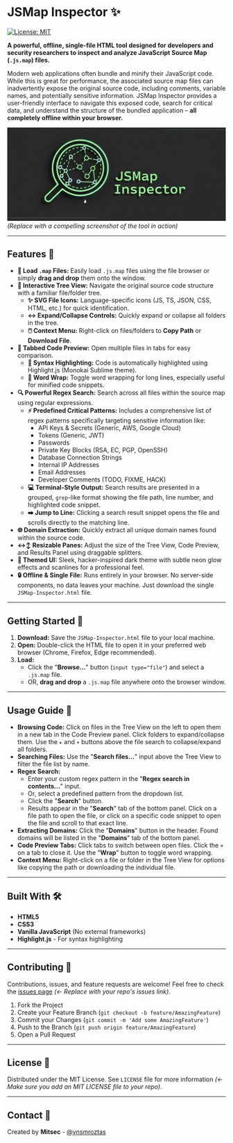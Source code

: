 # JSMap Inspector ✨

[![License: MIT](https://img.shields.io/badge/License-MIT-yellow.svg)](https://opensource.org/licenses/MIT)

**A powerful, offline, single-file HTML tool designed for developers and security researchers to inspect and analyze JavaScript Source Map (`.js.map`) files.**

Modern web applications often bundle and minify their JavaScript code. While this is great for performance, the associated source map files can inadvertently expose the original source code, including comments, variable names, and potentially sensitive information. JSMap Inspector provides a user-friendly interface to navigate this exposed code, search for critical data, and understand the structure of the bundled application – **all completely offline within your browser.**

![JSMap Inspector Screenshot](JSMapInspector.png.jpg) 
*(Replace with a compelling screenshot of the tool in action)*

---

## Features 🚀

* **📂 Load `.map` Files:** Easily load `.js.map` files using the file browser or simply **drag and drop** them onto the window.
* **🌳 Interactive Tree View:** Navigate the original source code structure with a familiar file/folder tree.
    * **✨ SVG File Icons:** Language-specific icons (JS, TS, JSON, CSS, HTML, etc.) for quick identification.
    * **↔️ Expand/Collapse Controls:** Quickly expand or collapse all folders in the tree.
    * **🖱️ Context Menu:** Right-click on files/folders to **Copy Path** or **Download File**.
* **📑 Tabbed Code Preview:** Open multiple files in tabs for easy comparison.
    * **🎨 Syntax Highlighting:** Code is automatically highlighted using Highlight.js (Monokai Sublime theme).
    * **📜 Word Wrap:** Toggle word wrapping for long lines, especially useful for minified code snippets.
* **🔍 Powerful Regex Search:** Search across all files within the source map using regular expressions.
    * **⚡ Predefined Critical Patterns:** Includes a comprehensive list of regex patterns specifically targeting sensitive information like:
        * API Keys & Secrets (Generic, AWS, Google Cloud)
        * Tokens (Generic, JWT)
        * Passwords
        * Private Key Blocks (RSA, EC, PGP, OpenSSH)
        * Database Connection Strings
        * Internal IP Addresses
        * Email Addresses
        * Developer Comments (TODO, FIXME, HACK)
    * **💻 Terminal-Style Output:** Search results are presented in a grouped, `grep`-like format showing the file path, line number, and highlighted code snippet.
    * **➡️ Jump to Line:** Clicking a search result snippet opens the file and scrolls directly to the matching line.
* **🌐 Domain Extraction:** Quickly extract all unique domain names found within the source code.
* **↔️↕️ Resizable Panes:** Adjust the size of the Tree View, Code Preview, and Results Panel using draggable splitters.
* **🎨 Themed UI:** Sleek, hacker-inspired dark theme with subtle neon glow effects and scanlines for a professional feel.
* **🔒 Offline & Single File:** Runs entirely in your browser. No server-side components, no data leaves your machine. Just download the single `JSMap-Inspector.html` file.

---

## Getting Started 🏁

1.  **Download:** Save the `JSMap-Inspector.html` file to your local machine.
2.  **Open:** Double-click the HTML file to open it in your preferred web browser (Chrome, Firefox, Edge recommended).
3.  **Load:**
    * Click the "**Browse...**" button (`input type="file"`) and select a `.js.map` file.
    * OR, **drag and drop** a `.js.map` file anywhere onto the browser window.

---

## Usage Guide 🧭

* **Browsing Code:** Click on files in the Tree View on the left to open them in a new tab in the Code Preview panel. Click folders to expand/collapse them. Use the `▸` and `▾` buttons above the file search to collapse/expand all folders.
* **Searching Files:** Use the "**Search files...**" input above the Tree View to filter the file list by name.
* **Regex Search:**
    * Enter your custom regex pattern in the "**Regex search in contents...**" input.
    * Or, select a predefined pattern from the dropdown list.
    * Click the "**Search**" button.
    * Results appear in the "**Search**" tab of the bottom panel. Click on a file path to open the file, or click on a specific code snippet to open the file and scroll to that exact line.
* **Extracting Domains:** Click the "**Domains**" button in the header. Found domains will be listed in the "**Domains**" tab of the bottom panel.
* **Code Preview Tabs:** Click tabs to switch between open files. Click the `×` on a tab to close it. Use the "**Wrap**" button to toggle word wrapping.
* **Context Menu:** Right-click on a file or folder in the Tree View for options like copying the path or downloading the individual file.

---

## Built With 🛠️

* **HTML5**
* **CSS3**
* **Vanilla JavaScript** (No external frameworks)
* **Highlight.js** - For syntax highlighting

---

## Contributing 🤝

Contributions, issues, and feature requests are welcome! Feel free to check the [issues page](LINK_TO_ISSUES_PAGE) *(<- Replace with your repo's issues link)*.

1.  Fork the Project
2.  Create your Feature Branch (`git checkout -b feature/AmazingFeature`)
3.  Commit your Changes (`git commit -m 'Add some AmazingFeature'`)
4.  Push to the Branch (`git push origin feature/AmazingFeature`)
5.  Open a Pull Request

---

## License 📜

Distributed under the MIT License. See `LICENSE` file for more information *(<- Make sure you add an MIT LICENSE file to your repo)*.

---

## Contact 👤

Created by **Mitsec** - [@ynsmroztas](https://x.com/ynsmroztas)
